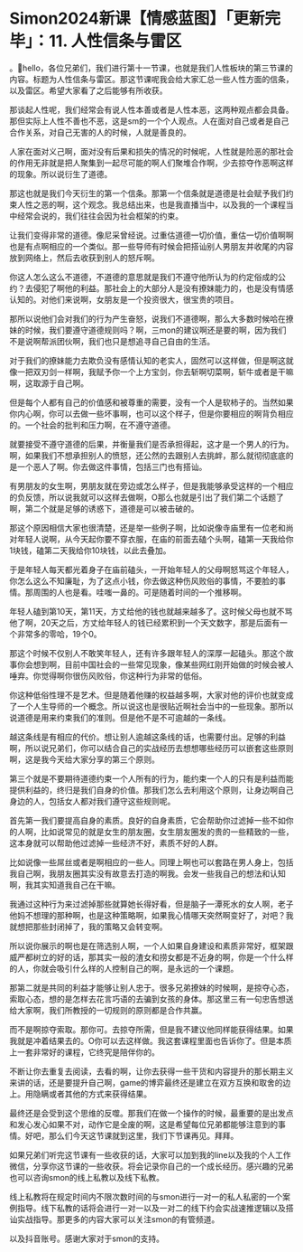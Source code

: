 # Simon2024新课【情感蓝图】「更新完毕」：11. 人性信条与雷区

。🎼hello，各位兄弟们，我们进行第十一节课，也就是我们人性板块的第三节课的内容。标题为人性信条与雷区。那这节课呢我会给大家汇总一些人性方面的信条，以及雷区。希望大家看了之后能够有所收获。

那谈起人性呢，我们经常会有说人性本善或者是人性本恶，这两种观点都会具备。那但实际上人性不善也不恶，这是sm的一个个人观点。人在面对自己或者是自己合作关系，对自己无害的人的时候，人就是善良的。

人家在面对义己啊，面对没有后果和损失的情况的时候呢，人性就是险恶的那社会的作用无非就是把人聚集到一起尽可能的啊人们聚堆合作啊，少去掠夺作恶啊这样的现象。所以说衍生了道德。

那这也就是我们今天衍生的第一个信条。那第一个信条就是道德是社会赋予我们约束人性之恶的啊，这个观念。我总结出来，也是我直播当中，以及我的一个课程当中经常会说的，我们往往会因为社会框架的约束。

让我们变得非常的道德。像尼采曾经说。过重估道德一切价值，重估一切价值啊啊也是有点啊相应的一个类似。那一些导师有时候会把搭讪别人男朋友并收尾的内容放到网络上，然后去收获到别人的怒斥啊。

你这人怎么这么不道德，不道德的意思就是我们不遵守他所认为的约定俗成的公约？去侵犯了啊他的利益。那社会上的大部分人是没有撩妹能力的，也是没有情感认知的。对他们来说啊，女朋友是一个投资很大，很宝贵的项目。

那所以说他们会对我们的行为产生奋怒，说我们不道德啊，那么大多数时候哈在撩妹的时候，我们要遵守道德规则吗？啊，三mon的建议啊还是要的啊，因为我们不是说啊帮派团伙啊，我们也只是想追寻自己自由的生活。

对于我们的撩妹能力去欺负没有感情认知的老实人，固然可以这样做，但是啊这就像一把双刃剑一样啊，我赋予你一个上方宝剑，你去斩啊切菜啊，斩牛或者是干嘛啊，这取源于自己啊。

但是每个人都有自己的价值感和被尊重的需要，没有一个人是软柿子的。当然如果你内心啊，你可以去做一些坏事啊，也可以这个样子，但是你要相应的啊背负相应的。一个社会的批判和压力啊，在不遵守道德。

就要接受不遵守道德的后果，并衡量我们是否承担得起，这才是一个男人的行为。啊，如果我们不想承担别人的愤怒，还公然的去跟别人去挑衅，那么就彻彻底底的是一个恶人了啊。你去做这件事情，包括三门也有搭讪。

有男朋友的女生啊，男朋友就在旁边或怎么样子，但是我能够承受这样的一个相应的负反馈，所以说我就可以这样去做啊，O那么也就是引出了我们第二个话题了啊，第二个就是足够的诱惑下，道德是可以被击破的。

那这个原因相信大家也很清楚，还是举一些例子啊，比如说像寺庙里有一位老和尚对年轻人说啊，从今天起你要不穿衣服，在庙的前面去磕个头啊，磕第一天我给你1块钱，磕第二天我给你10块钱，以此去叠加。

于是年轻人每天都光着身子在庙前磕头，一开始年轻人的父母啊怒骂这个年轻人，你怎么这么不知廉耻，为了这点小钱，你去做这种伤风败俗的事情，不要脸的事情。那周围的人也是看。哇嗤一鼻的。可是随着时间的一个推移啊。

年轻人磕到第10天，第11天，方丈给他的钱也就越来越多了。这时候父母也就不骂他了啊，20天之后，方丈给年轻人的钱已经累积到一个天文数字，那是后面有一个非常多的零哈，19个0。

那这个时候不仅别人不敢笑年轻人，还有许多跟年轻人的深厚一起磕头。那这个故事你会想到啊，目前中国社会的一些常见现象，像某些网红刚开始做的时候会被人唾弃。你觉得啊你很伤风败俗，你这种行为非常的低俗。

你这种低俗性理不是艺术。但是随着他赚的权益越多啊，大家对他的评价也就变成了一个人生导师的一个概念。所以说这也是很贴近啊社会当中的一些现象。那所以说道德是用来约束我们的准则。但是他不是不可逾越的一条线。

越这条线是有相应的代价。想让别人逾越这条线的话，也需要付出。足够的利益啊，所以说兄弟们，你可以结合自己的实战经历去想想哪些经历可以嵌套这些原则啊，这是我今天给大家分享的第三个原则。

第三个就是不要期待道德约束一个人所有的行为，能约束一个人的只有是利益而能提供利益的，终归是我们自身的价值。那我们怎么去利用这个原则，让身边啊自己身边的人，包括女人都对我们遵守这些规则呢。

首先第一我们要提高自身的素质。良好的自身素质，它会帮助你过滤掉一些不如你的人啊，比如说常见的就是女生的朋友圈，女生朋友圈发的贵的一些精致的一些，这本身就可以帮助他过滤掉一些经济不好，素质不好的人群。

比如说像一些屌丝或者是啊相应的一些人。同理上啊也可以套路在男人身上，包括我自己啊，我朋友圈其实没有故意去打造的啊我。会发一些我自己的想法和认知啊，我其实知道我自己在干嘛。

我通过这种行为来过滤掉那些就算她长得好看，但是脑子一潭死水的女人啊，老子他妈不想理的那种啊，也是这种策略啊，如果我心情哪天突然啊变好了，对吧？我就想把那些封闭掉了，我的策略又会转变啊。

所以说你展示的啊也是在筛选别人啊，一个人如果自身建设和素质非常好，框架跟威严都树立的好的话，那其实一般的渣女和捞女都是不近身的啊，你是一个什么样的人，你就会吸引什么样的人控制自己的啊，是永远的一个课题。

那第二就是共同的利益才能够让别人忠于。很多兄弟撩妹的时候啊，是掠夺心态，索取心态，想的是怎样去花言巧语的去骗到女孩的身体。那这里三有一句忠告想送给大家啊，我们所教授的一切规则的原则都是合作共赢。

而不是啊掠夺索取。那你可。去掠夺所需，但是我不建议他同样能获得结果。如果我就是冲着结果去的。O你可以去这样做。我这套课程里面也告诉你了。但是本质上一套非常好的课程，它终究是陪伴你的。

不断让你去重复去阅读，去看的啊，让你去获得一些干货和内容提升的那长期主义来讲的话，还是要提升自己啊，game的博弈最终还是建立在双方互换和取舍的边上。用隐瞒或者其他的方式来获得结果。

最终还是会受到这个思维的反噬。那我们在做一个操作的时候，最重要的是出发点和发心发心如果不对，动作它是全废的啊，这是希望每位兄弟都能够注意到的事情。好吧，那么们今天这节课就到这里，我们下节课再见。拜拜。

如果兄弟们听完这节课有一些收获的话，大家可以加到我的line以及我的个人工作微信，分享你这节课的一些收获。将会记录你自己的一个成长经历。感兴趣的兄弟也可以咨询smon的线上私教以及线下私教。

线上私教将在规定时间内不限次数时间的与smon进行一对一的私人私密的一个案例指导。线下私教的话将会进行一对一以及一对二的线下约会实战速推逻辑以及搭讪实战指导。那更多的内容大家可以关注smon的有管频道。

以及抖音账号。感谢大家对于smon的支持。